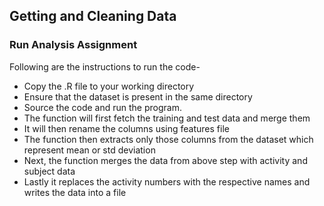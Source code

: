 ## Getting and Cleaning Data
### Run Analysis Assignment
Following are the instructions to run the code-
* Copy the .R file to your working directory
* Ensure that the dataset is present in the same directory
* Source the code and run the program.
* The function will first fetch the training and test data and merge them
* It will then rename the columns using features file
* The function then extracts only those columns from the dataset which represent mean or std deviation
* Next, the function merges the data from above step with activity and subject data
* Lastly it replaces the activity numbers with the respective names and writes the data into a file
